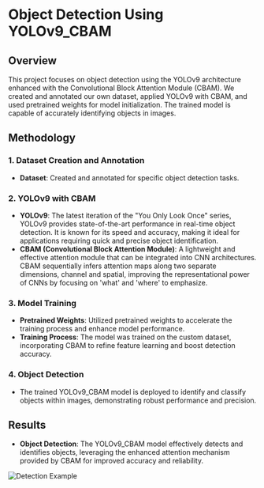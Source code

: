 # Object Detection Using YOLOv9_CBAM


## Overview
This project focuses on object detection using the YOLOv9 architecture enhanced with the Convolutional Block Attention Module (CBAM). We created and annotated our own dataset, applied YOLOv9 with CBAM, and used pretrained weights for model initialization. The trained model is capable of accurately identifying objects in images.

## Methodology

### 1. Dataset Creation and Annotation
- **Dataset**: Created and annotated for specific object detection tasks.

### 2. YOLOv9 with CBAM
- **YOLOv9**: The latest iteration of the "You Only Look Once" series, YOLOv9 provides state-of-the-art performance in real-time object detection. It is known for its speed and accuracy, making it ideal for applications requiring quick and precise object identification.
- **CBAM (Convolutional Block Attention Module)**: A lightweight and effective attention module that can be integrated into CNN architectures. CBAM sequentially infers attention maps along two separate dimensions, channel and spatial, improving the representational power of CNNs by focusing on 'what' and 'where' to emphasize.

### 3. Model Training
- **Pretrained Weights**: Utilized pretrained weights to accelerate the training process and enhance model performance.
- **Training Process**: The model was trained on the custom dataset, incorporating CBAM to refine feature learning and boost detection accuracy.

### 4. Object Detection
- The trained YOLOv9_CBAM model is deployed to identify and classify objects within images, demonstrating robust performance and precision.

## Results
- **Object Detection**: The YOLOv9_CBAM model effectively detects and identifies objects, leveraging the enhanced attention mechanism provided by CBAM for improved accuracy and reliability.

![Detection Example](https://i.ibb.co/XsxSNX5/fr.pn)
